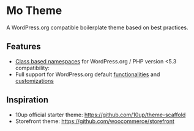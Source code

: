 # Mo Theme

A WordPress.org compatible boilerplate theme based on best practices.

## Features

* [Class based namespaces](https://10up.github.io/Engineering-Best-Practices/php/#design-patterns) for WordPress.org / PHP version <5.3 compatibility:
* Full support for WordPress.org default [functionalities](https://developer.wordpress.org/themes/functionality/) and [customizations](https://developer.wordpress.org/themes/customize-api/)

## Inspiration

* 10up official starter theme: https://github.com/10up/theme-scaffold
* Storefront theme: https://github.com/woocommerce/storefront
